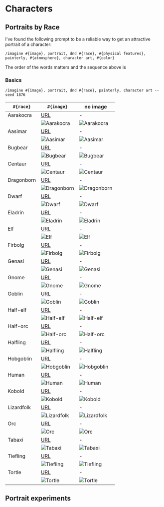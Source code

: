 # Characters

## Portraits by Race

I've found the following prompt to be a reliable way to get an attractive portrait of a character:

`/imagine #{image}, portrait, dnd #{race}, #{physical features}, painterly, #{atmosphere}, character art, #{color}`

The order of the words matters and the sequence above is  

### Basics

`/imagine #{image}, portrait, dnd #{race}, painterly, character art --seed 1876`

| `#{race}` | `#{image}` | no image |
|---|---|---|
| Aarakocra | [URL](https://www.dndbeyond.com/avatars/thumbnails/25746/804/420/618/637880558236223926.png) | - |
|  | ![Aarakocra](/Images/Aarakocra_Basic_Image.png) | ![Aarakocra](/Images/Aarakocra_Basic_NoImage.png) |
| Aasimar | [URL](https://www.dndbeyond.com/avatars/thumbnails/25746/807/420/618/637880558241494569.png) | - |
|  | ![Aasimar](/Images/Aasimar_Basic_Image.png) | ![Aasimar](/Images/Aasimar_Basic_NoImage.png) |
| Bugbear | [URL](https://www.dndbeyond.com/avatars/thumbnails/25746/813/420/618/637880558250685392.png) | - |
|  | ![Bugbear](/Images/Bugbear_Basic_Image.png) | ![Bugbear](/Images/Bugbear_Basic_NoImage.png) |
| Centaur | [URL](https://www.dndbeyond.com/avatars/thumbnails/25746/816/420/618/637880558254505597.png) | - |
|  | ![Centaur](/Images/Centaur_Basic_Image.png) | ![Centaur](/Images/Centaur_Basic_NoImage.png) |
| Dragonborn | [URL](https://www.dndbeyond.com/attachments/thumbnails/0/633/320/742/dragonborn.png) | - |
|  | ![Dragonborn](/Images/Dragonborn_Basic_Image.png) | ![Dragonborn](/Images/Dragonborn_Basic_NoImage.png) |
| Dwarf | [URL](https://www.dndbeyond.com/attachments/thumbnails/0/612/320/408/dwarf.png) | - |
|  | ![Dwarf](/Images/Dwarf_Basic_Image.png) | ![Dwarf](/Images/Dwarf_Basic_NoImage.png) |
| Eladrin | [URL](https://www.dndbeyond.com/avatars/thumbnails/25746/832/420/618/637880558282348356.png) | - |
|  | ![Eladrin](/Images/Eladrin_Basic_Image.png) | ![Eladrin](/Images/Eladrin_Basic_NoImage.png) |
| Elf | [URL](https://www.dndbeyond.com/attachments/thumbnails/0/620/350/610/elf.png) | - |
|  | ![Elf](/Images/Elf_Basic_Image.png) | ![Elf](/Images/Elf_Basic_NoImage.png) |
| Firbolg | [URL](https://www.dndbeyond.com/avatars/thumbnails/25746/835/420/618/637880558287118658.png) | - |
|  | ![Firbolg](/Images/Firbolg_Basic_Image.png) | ![Firbolg](/Images/Firbolg_Basic_NoImage.png) |
| Genasi | [URL](https://www.dndbeyond.com/avatars/thumbnails/7/630/420/618/636286776277352504.png) | - |
|  | ![Genasi](/Images/Genasi_Basic_Image.png) | ![Genasi](/Images/Genasi_Basic_NoImage.png) |
| Gnome | [URL](https://www.dndbeyond.com/attachments/thumbnails/0/637/335/335/gnome.png) | - |
|  | ![Gnome](/Images/Gnome_Basic_Image.png) | ![Gnome](/Images/Gnome_Basic_NoImage.png) |
| Goblin | [URL](https://www.dndbeyond.com/avatars/thumbnails/25746/847/420/618/637880558306570398.png) | - |
|  | ![Goblin](/Images/Goblin_Basic_Image.png) | ![Goblin](/Images/Goblin_Basic_NoImage.png) 
| Half-elf | [URL](https://www.dndbeyond.com/attachments/thumbnails/0/640/350/510/half-elf.png) | - |
|  | ![Half-elf](/Images/Half-elf_Basic_Image.png) | ![Half-elf](/Images/Half-elf_Basic_NoImage.png) |
| Half-orc | [URL](https://www.dndbeyond.com/attachments/thumbnails/0/643/320/426/half-orc.png) | - |
|  | ![Half-orc](/Images/Half-orc_Basic_Image.png) | ![Half-orc](/Images/Half-orc_Basic_NoImage.png) |
| Halfling | [URL](https://www.dndbeyond.com/attachments/thumbnails/0/626/320/466/halfling.png) | - |
|  | ![Halfling](/Images/Halfling_Basic_Image.png) | ![Halfling](/Images/Halfling_Basic_NoImage.png) |
| Hobgoblin | [URL](https://www.dndbeyond.com/avatars/thumbnails/25746/853/420/618/637880558315531201.png) | - |
|  | ![Hobgoblin](/Images/Hobgoblin_Basic_Image.png) | ![Hobgoblin](/Images/Hobgoblin_Basic_NoImage.png) |
| Human | [URL](https://www.dndbeyond.com/attachments/thumbnails/0/629/320/541/human.png) | - |
|  | ![Human](/Images/Human_Basic_Image.png) | ![Human](/Images/Human_Basic_NoImage.png) |
| Kobold | [URL](https://www.dndbeyond.com/avatars/thumbnails/25746/859/420/618/637880558324802216.png) | - |
|  | ![Kobold](/Images/Kobold_Basic_Image.png) | ![Kobold](/Images/Kobold_Basic_NoImage.png) |
| Lizardfolk | [URL](https://www.dndbeyond.com/avatars/thumbnails/25746/862/420/618/637880558327992400.png) | - |
|  | ![Lizardfolk](/Images/Lizardfolk_Basic_Image.png) | ![Lizardfolk](/Images/Lizardfolk_Basic_NoImage.png) |
| Orc | [URL](https://www.dndbeyond.com/avatars/thumbnails/25746/868/420/618/637880558338973440.png) | - |
|  | ![Orc](/Images/Orc_Basic_Image.png) | ![Orc](/Images/Orc_Basic_NoImage.png) |
| Tabaxi | [URL](https://www.dndbeyond.com/avatars/thumbnails/25746/883/420/618/637880558363345793.png) | - |
|  | ![Tabaxi](/Images/Tabaxi_Basic_Image.png) | ![Tabaxi](/Images/Tabaxi_Basic_NoImage.png) |
| Tiefling | [URL](https://www.dndbeyond.com/attachments/thumbnails/0/646/280/441/tiefling.png) | - |
|  | ![Tiefling](/Images/Tiefling_Basic_Image.png) | ![Tiefling](/Images/Tiefling_Basic_NoImage.png) |
| Tortle | [URL](https://www.dndbeyond.com/avatars/thumbnails/25746/886/420/618/637880558369026202.png) | - |
|  | ![Tortle](/Images/Tortle_Basic_Image.png) | ![Tortle](/Images/Tortle_Basic_NoImage.png) |

## Portrait experiments

